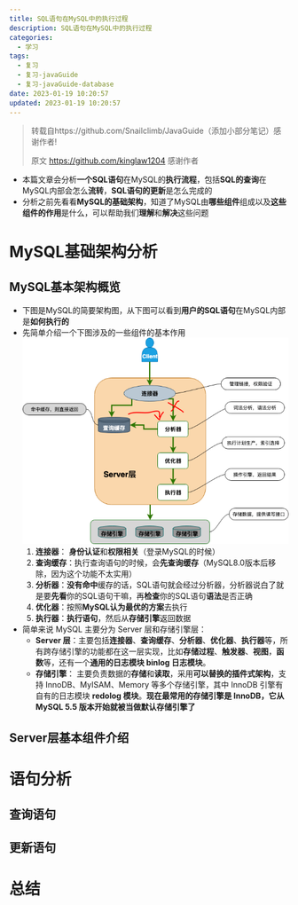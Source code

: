 ```yaml
---
title: SQL语句在MySQL中的执行过程
description: SQL语句在MySQL中的执行过程
categories:
  - 学习
tags:
  - 复习
  - 复习-javaGuide
  - 复习-javaGuide-database
date: 2023-01-19 10:20:57
updated: 2023-01-19 10:20:57
---
```


> 转载自https://github.com/Snailclimb/JavaGuide（添加小部分笔记）感谢作者!
>
> 原文 https://github.com/kinglaw1204 感谢作者

- 本篇文章会分析**一个SQL语句**在MySQL的**执行流程**，包括**SQL的查询**在MySQL内部会怎么**流转**，**SQL语句的更新**是怎么完成的
- 分析之前先看看**MySQL的基础架构**，知道了MySQL由**哪些组件**组成以及**这些组件的作用**是什么，可以帮助我们**理解**和**解决**这些问题

 # MySQL基础架构分析

## MySQL基本架构概览

- 下图是MySQL的简要架构图，从下图可以看到**用户的SQL语句**在MySQL内部是**如何执行的**
- 先简单介绍一个下图涉及的一些组件的基本作用
  ![image-20230119113638560](https://raw.githubusercontent.com/lwmfjc/lwmfjc.github.io.resource/main/img/image-20230119113638560.png)
  1. **连接器**： **身份认证**和**权限相关**（登录MySQL的时候）
  2. **查询缓存**：执行查询语句的时候，会**先查询缓存**（MySQL8.0版本后移除，因为这个功能不太实用）
  3. **分析器**：**没有命中**缓存的话，SQL语句就会经过分析器，分析器说白了就是要**先看**你的SQL语句干嘛，再**检查**你的SQL语句**语法**是否正确
  4. **优化器**：按照**MySQL认为最优的方案**去执行
  5. **执行器**：**执行语句**，然后从**存储引擎**返回数据
- 简单来说 MySQL 主要分为 Server 层和存储引擎层：
  - **Server 层**：主要包括**连接器**、**查询缓存**、**分析器**、**优化器**、**执行器**等，所有跨存储引擎的功能都在这一层实现，比如**存储过程**、**触发器**、**视图**，**函数**等，还有一个**通用的日志模块 binlog 日志模块**。
  - **存储引擎**： 主要负责数据的**存储**和**读取**，采用**可以替换的插件式架构**，支持 InnoDB、MyISAM、Memory 等多个存储引擎，其中 InnoDB 引擎有自有的日志模块 **redolog 模块**。**现在最常用的存储引擎是 InnoDB，它从 MySQL 5.5 版本开始就被当做默认存储引擎了**

## Server层基本组件介绍

# 语句分析

## 查询语句

## 更新语句

# 总结

